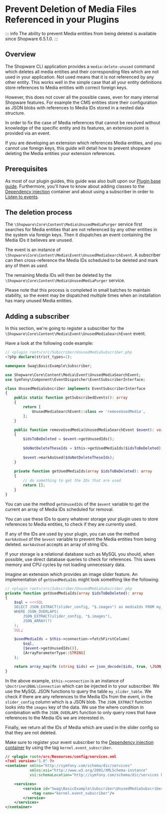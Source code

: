 # Prevent Deletion of Media Files Referenced in your Plugins

::: info
The ability to prevent Media entities from being deleted is available since Shopware 6.5.1.0.
:::

## Overview

The Shopware CLI application provides a `media:delete-unused` command which deletes all media entities and their corresponding files which are not used in your application.
Not used means that it is not referenced by any other entity. This works well in the simple case that all your entity definitions store references to Media entities with correct foreign keys.

However, this does not cover all the possible cases, even for many internal Shopware features. For example the CMS entities store their configuration as JSON blobs with references to Media IDs stored in a nested data structure.

In order to fix the case of Media references that cannot be resolved without knowledge of the specific entity and its features, an extension point is provided via an event.

If you are developing an extension which references Media entities, and you cannot use foreign keys, this guide will detail how to prevent shopware deleting the Media entities your extension references.

## Prerequisites

As most of our plugin guides, this guide was also built upon our [Plugin base guide](../../plugin-base-guide).
Furthermore, you'll have to know about adding classes to the [Dependency injection](../../plugin-fundamentals/dependency-injection) container
and about using a subscriber in order to [Listen to events](../../plugin-fundamentals/listening-to-events).

## The deletion process

The `\Shopware\Core\Content\Media\UnusedMediaPurger` service first searches for Media entities that are not referenced by any other entities in the system via foreign keys. Then it dispatches an event containing the Media IDs it believes are unused.

The event is an instance of `\Shopware\Core\Content\Media\Event\UnusedMediaSearchEvent`. A subscriber can then cross-reference the Media IDs scheduled to be deleted and mark any of them as *used*.

The remaining Media IDs will then be deleted by the `\Shopware\Core\Content\Media\UnusedMediaPurger` service.

Please note that this process is completed in small batches to maintain stability, so the event may be dispatched multiple times when an installation has many unused Media entities.

## Adding a subscriber

In this section, we're going to register a subscriber for the `\Shopware\Core\Content\Media\Event\UnusedMediaSearchEvent` event.

Have a look at the following code example:

```php
// <plugin root>/src/Subscriber/UnusedMediaSubscriber.php
<?php declare(strict_types=1);

namespace Swag\BasicExample\Subscriber;

use Shopware\Core\Content\Media\Event\UnusedMediaSearchEvent;
use Symfony\Component\EventDispatcher\EventSubscriberInterface;

class UnusedMediaSubscriber implements EventSubscriberInterface
{
    public static function getSubscribedEvents(): array
    {
        return [
            UnusedMediaSearchEvent::class => 'removeUsedMedia',
        ];
    }

    public function removeUsedMedia(UnusedMediaSearchEvent $event): void
    {
        $idsToBeDeleted = $event->getUnusedIds();
    
        $doNotDeleteTheseIds = $this->getUsedMediaIds($idsToBeDeleted);
    
        $event->markAsUsed($doNotDeleteTheseIds);
    }
    
    private function getUsedMediaIds(array $idsToBeDeleted): array
    {
        // do something to get the IDs that are used
        return [];
    }
}
```

You can use the method `getUnusedIds` of the `$event` variable to get the current an array of Media IDs scheduled for removal.

You can use these IDs to query whatever storage your plugin uses to store references to Media entities, to check if they are currently used.

If any of the IDs are used by your plugin, you can use the method `markAsUsed` of the `$event` variable to prevent the Media entities from being deleted. `markAsUsed` accepts an array of string IDs.

If your storage is a relational database such as MySQL you should, when possible, use direct database queries to check for references. This saves memory and CPU cycles by not loading unnecessary data.

Imagine an extension which provides an image slider feature. An implementation of `getUsedMediaIds` might look something like the following:

```php
// <plugin root>/src/Subscriber/UnusedMediaSubscriber.php
private function getUsedMediaIds(array $idsToBeDeleted): array
{
    $sql = <<<SQL
    SELECT JSON_EXTRACT(slider_config, "$.images") as mediaIds FROM my_slider_table
    WHERE JSON_OVERLAPS(
        JSON_EXTRACT(slider_config, "$.images"),
        JSON_ARRAY(?)
    );
    SQL;

    $usedMediaIds = $this->connection->fetchFirstColumn(
        $sql,
        [$event->getUnusedIds()],
        [ArrayParameterType::STRING]
    );

    return array_map(fn (string $ids) => json_decode($ids, true, \JSON_THROW_ON_ERROR), $usedMediaIds);
}
```

In the above example, `$this->connection` is an instance of `\Doctrine\DBAL\Connection` which can be injected in to your subscriber.
We use the MySQL JSON functions to query the table `my_slider_table`.
We check if there are any references to the Media IDs from the event, in the `slider_config` column which is a JSON blob. The `JSON_EXTRACT` function looks into the `images` key of the data. We use the where condition in combination with the `JSON_OVERLAPS` function to only query rows that have references to the Media IDs we are interested in.

Finally, we return all the IDs of Media which are used in the slider config so that they are not deleted.

Make sure to register your event subscriber to the [Dependency injection container](../../plugin-fundamentals/dependency-injection)
by using the tag `kernel.event_subscriber`.

<Tabs>
<Tab title="services.xml">

```xml
// <plugin root>/src/Resources/config/services.xml
<?xml version="1.0" ?>
<container xmlns="http://symfony.com/schema/dic/services"
           xmlns:xsi="http://www.w3.org/2001/XMLSchema-instance"
           xsi:schemaLocation="http://symfony.com/schema/dic/services http://symfony.com/schema/dic/services/services-1.0.xsd">

    <services>
        <service id="Swag\BasicExample\Subscriber\UnusedMediaSubscriber">
            <tag name="kernel.event_subscriber"/>
        </service>
    </services>
</container>
```

</Tab>
</Tabs>
